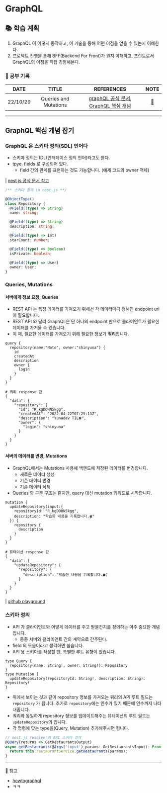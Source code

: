 # GraphQL

## 📚 학습 계획

1. GraphQL 이 어떻게 동작하고, 이 기술을 통해 어떤 이점을 얻을 수 있는지 이해한다.
2. 프로젝트 진행을 통해 BFF(Backend For Front)가 뭔지 이해하고, 프런트로서 GraphQL의 이점을 직접 경험해본다.

### 🎃 공부 기록

|   DATE   |         TITLE         |                                                             REFERENCES                                                             |  NOTE  |
| :------: | :-------------------: | :--------------------------------------------------------------------------------------------------------------------------------: | :----: |
| 22/10/29 | Queries and Mutations | [graphQL 공식 문서](https://graphql.org/learn/queries/), [GraphQL 핵심 개념](https://www.howtographql.com/basics/2-core-concepts/) | [🌱]() |

---

## GraphQL 핵심 개념 잡기

### GraphQL 은 스키마 정의(SDL) 언어다

- 스키마 정의는 IDL(인터페이스 정의 언어)라고도 한다.
- tpye, fields 로 구성되어 있다.
  - field 간의 관계를 표현하는 것도 가능합니다. (예제 코드의 owner 객체)

| [nest.js 공식 문서 참고](https://docs.nestjs.com/graphql/resolvers#object-types)

```ts
/** 스키마 정의 in nest.js **/

@ObjectType()
class Repository {
  @Field((type) => String)
  name: string;

  @Field((type) => String)
  description: string;

  @Field((type) => Int)
  starCount: number;

  @Field((type) => Boolean)
  isPrivate: boolean;

  @Field((type) => User)
  owner: User;
}
```

### Queries, Mutations

#### 서버에게 정보 요청, Queries

- REST API 는 특정 데이터를 가져오기 위해선 각 데이터마다 정해진 endpoint url이 필요합니다.
- REST API 와 달리 GraphQL은 단 하나의 endpoint 만으로 클라이언트가 필요한 데이터를 가져올 수 있습니다.
- 이 때, 필요한 데이터를 가져오기 위해 필요한 정보가 **쿼리**입니다.

```gql
query {
  repository(name:"Note", owner:"shinyuna") {
    id
    createdAt
    description
    owner {
      login
    }
  }
}

# 쿼리 response 값
{
  "data": {
    "repository": {
      "id": "R_kgDOHN5kgg",
      "createdAt": "2022-04-22T07:25:13Z",
      "description": "Yunadev TIL🍀",
      "owner": {
        "login": "shinyuna"
      }
    }
  }
}
```

#### 서버의 데이터를 변경, Mutations

- GraphQL에서는 Mutations 사용해 백엔드에 저장된 데이터를 변경합니다.
  - 새로운 데이터 생성
  - 기존 데이터 변경
  - 기존 데이터 삭제
- Queries 와 구문 구조는 같지만, query 대신 mutation 키워드로 시작합니다.

```gql
mutation {
  updateRepository(input:{
    repositoryId: "R_kgDOHN5kgg",
    description: "학습한 내용을 기록합니다.🍀"
  }) {
    repository {
      description
    }
  }
}

# 뮤테이션 response 값
{
  "data": {
    "updateRepository": {
      "repository": {
        "description": "학습한 내용을 기록합니다.🍀"
      }
    }
  }
}
```

| [github playground](https://docs.github.com/en/graphql/overview/explorer)

### 스키마 정의

- API 가 클라이언트와 어떻게 데이터를 주고 받을건지를 정의하는 아주 중요한 개념입니다.
  - 종종 서버와 클라이언트 간의 계약으로 간주된다.
- field 의 모음이라고 생각하면 쉽습니다.
- API 용 스키마를 작성할 땐, 특별한 루트 유형이 있습니다.

```gql
type Query {
  repository(name: String!, owner: String!): Repository
}
type Mutation {
  updateRepository(repositoryId: String!, description: String): Repository!
}
```

- 위에서 보이는 것과 같이 repository 정보를 가져오는 쿼리의 API 루트 필드는 `repository` 가 됩니다. 추가로 `repository`에는 인수가 있기 때문에 인수까지 나타내줍니다.
- 쿼리와 동일하게 repository 정보를 업데이트해주는 뮤테이션의 루트 필드는 `updateRepository`의 입니다.
- 각 명령에 맞는 type을(Query, Mutation) 추가해주시면 됩니다.

```ts
// nest.js resolver에 API 스키마 정의
@Query(returns => GetRestaurantsOutput)
async getRestaurants(@Args('input') params: GetRestaurantsInput): Promise<GetRestaurantsOutput> {
  return this.restaurantService.getRestaurants(params);
}
```

---

🌈 참고

- [howtographql](https://www.howtographql.com/basics/2-core-concepts/)
- ㅋㅋ
